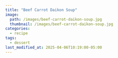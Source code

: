 ```yaml
---
title: "Beef Carrot Daikon Soup"
image: 
  path: /images/beef-carrot-daikon-soup.jpg
  thumbnail: /images/beef-carrot-daikon-soup.jpg
categories:
  - recipe
tags:
  - dessert
last_modified_at: 2025-04-06T10:19:00-05:00
---
```

